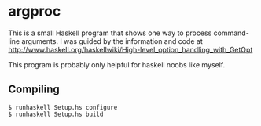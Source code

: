 # argproc

This is a small Haskell program that shows one way to process command-line
arguments. I was guided by the information and code at 
<http://www.haskell.org/haskellwiki/High-level_option_handling_with_GetOpt>

This program is probably only helpful for haskell noobs like myself.

## Compiling

```
$ runhaskell Setup.hs configure
$ runhaskell Setup.hs build
```

